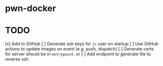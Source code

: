 # pwn-docker

# TODO

[x] Add to GitHub
[ ] Generate ssh keys for `jc` user on startup
[ ] Use GitHub actions to update images on event (e.g. push, dispatch)
[ ] Generate certs for server should be in `entrypoint.sh`
[ ] Add endpoint to generate file to reverse ssh
